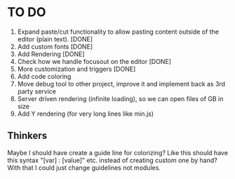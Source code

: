 # TO DO

1. Expand paste/cut functionality to allow pasting content outside of the editor (plain text). [DONE]
2. Add custom fonts [DONE]
3. Add Rendering [DONE]
4. Check how we handle focusout on the editor [DONE]
5. More customization and triggers [DONE]
6. Add code coloring
7. Move debug tool to other project, improve it and implement back as 3rd party service
8. Server driven rendering (infinite loading), so we can open files of GB in size
9. Add Y rendering (for very long lines like min.js)


## Thinkers

Maybe I should have create a guide line for colorizing? Like this should have this syntax "[var] : [value]" etc. instead of creating custom one by hand? With that I could just change guidelines not modules. 
